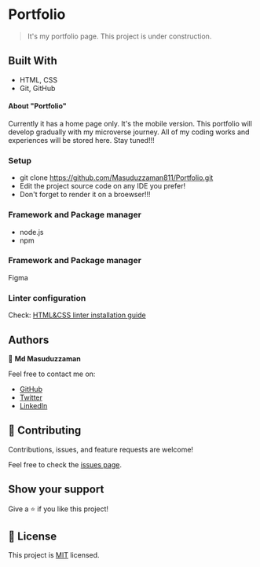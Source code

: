 # Portfolio

> It's my portfolio page. This project is under construction. 


## Built With

- HTML, CSS
- Git, GitHub


#### About "Portfolio"

Currently it has a home page only. It's the mobile version. This portfolio will develop gradually with my microverse journey. All of my coding works and experiences will be stored here. Stay tuned!!!



### Setup

- git clone https://github.com/Masuduzzaman811/Portfolio.git
- Edit the project source code on any IDE you prefer!
- Don't forget to render it on a broewser!!!

### Framework and Package manager

- node.js
- npm

### Framework and Package manager

Figma

### Linter configuration

Check: [HTML&CSS linter installation guide](https://github.com/microverseinc/linters-config/tree/master/html-css)


## Authors

👤 **Md Masuduzzaman**

Feel free to contact me on:

- [GitHub](https://github.com/Masuduzzaman811)
- [Twitter](https://twitter.com/msd_811)
- [LinkedIn](https://www.linkedin.com/in/msd811/)


## 🤝 Contributing

Contributions, issues, and feature requests are welcome!

Feel free to check the [issues page](../../issues/).

## Show your support

Give a ⭐️ if you like this project!

## 📝 License

This project is [MIT](./MIT.md) licensed.
